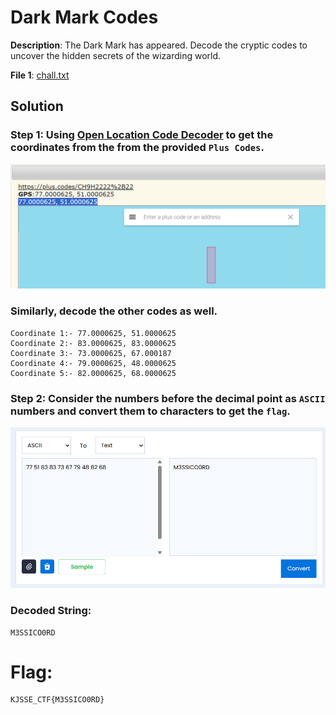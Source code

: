 # Dark Mark Codes

**Description**: The Dark Mark has appeared. Decode the cryptic codes to uncover the hidden secrets of the wizarding world.

**File 1**: [chall.txt](./files/chall.txt)

## Solution
### Step 1: Using [Open Location Code Decoder](https://www.dcode.fr/open-location-code) to get the coordinates from the from the provided `Plus Codes`.

![](image.png)

### Similarly, decode the other codes as well.
```
Coordinate 1:- 77.0000625, 51.0000625
Coordinate 2:- 83.0000625, 83.0000625
Coordinate 3:- 73.0000625, 67.000187
Coordinate 4:- 79.0000625, 48.0000625
Coordinate 5:- 82.0000625, 68.0000625
```
### Step 2: Consider the numbers before the decimal point as `ASCII` numbers and convert them to characters to get the `flag`.

![alt text](image-1.png)

### Decoded String:
```
M3SSICO0RD
```

# Flag:
```
KJSSE_CTF{M3SSICO0RD}
```